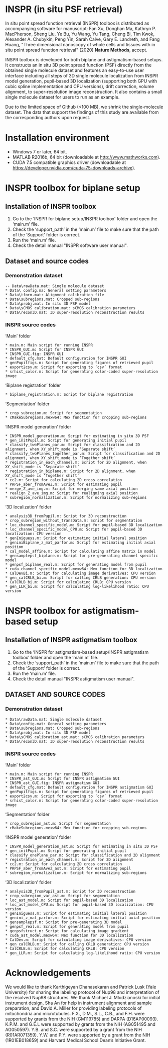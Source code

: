 # INSPR (in situ PSF retrieval)
In situ point spread function retrieval (INSPR) toolbox is distributed as accompanying software for manuscript: Fan Xu, Donghan Ma, Kathryn P. MacPherson, Sheng Liu, Ye Bu, Yu Wang, Yu Tang, Cheng Bi, Tim Kwok, Alexander A. Chubykin, Peng Yin, Sarah Calve, Gary E. Landreth, and Fang Huang, "Three dimensional nanoscopy of whole cells and tissues with in situ point spread function retrieval" (2020) **Nature Methods**, accept.

INSPR toolbox is developed for both biplane and astigmatism-based setups. It constructs an in situ 3D point spread function (PSF) directly from the obtained single molecule dataset and features an easy-to-use user interface including all steps of 3D single molecule localization from INSPR model generation, pupil-based 3D localization (supporting both GPU with cubic spline implementation and CPU versions), drift correction, volume alignment, to super-resolution image reconstruction. It also contains a small single molecule dataset for users to run as an example.

Due to the limited space of Github (<100 MB), we shrink the single-molecule dataset. The data that support the findings of this study are available from the corresponding authors upon request.  


# Installation environment
* Windows 7 or later, 64 bit.
* MATLAB R2016b, 64 bit (downloadable at http://www.mathworks.com).
* CUDA 7.5 compatible graphics driver (downloadable at https://developer.nvidia.com/cuda-75-downloads-archive).

# INSPR toolbox for biplane setup
## Installation of INSPR toolbox
1) Go to the ‘INSPR for biplane setup/INSPR toolbox’ folder and open the ‘main.m’ file.
2) Check the ‘support_path’ in the ‘main.m’ file to make sure that the path of the ‘Support’ folder is correct.
3) Run the ‘main.m’ file.
4) Check the detail manual "INSPR software user manual".

## Dataset and source codes
### Demonstration dataset 
``` Demonstration dataset  
-- Data\rawData.mat: Single molecule dataset
* Data\ config.ma: General setting parameters
* Data\tform.mat: Alignment calibration file
* Data\subregions.mat: Cropped sub-regions
* Data\probj.mat: In situ 3D PSF model
* Data\sCMOS_calibration.mat: sCMOS calibration parameters
* Data\recon3D.mat: 3D super-resolution reconstruction results
```

### INSPR source codes
‘Main’ folder
``` ‘Main’ folder
* main.m: Main script for running INSPR
* INSPR_GUI.m: Script for INSPR GUI
* INSPR_GUI.fig: INSPR GUI
* default_cfg.mat: Default configuration for INSPR GUI
* genPupilfigs.m: Script for generating figures of retrieved pupil
* export2csv.m: Script for exporting to ‘csv’ format
* srhist_color.m: Script for generating color-coded super-resolution image
```

‘Biplane registration’ folder
``` ‘Biplane registration’ folder
* biplane_registration.m: Script for biplane registration
```

‘Segmentation’ folder
``` ‘Segmentation’ folder
* crop_subregion.m: Script for segmentation
* cMakeSubregions.mexw64: Mex function for cropping sub-regions
```

‘INSPR model generation’ folder
```‘INSPR model generation’ folder
* INSPR_model_generation.m: Script for estimating in situ 3D PSF
* gen_initPupil.m: Script for generating initial pupil
* classify_twoPlanes_par.m: Script for classification and 2D alignment, when XY_shift_mode is ‘Separate shift’
* classify_twoPlanes_together_par.m: Script for classification and 2D alignment, when XY_shift_mode is ‘Together shift’
* registration_in_each_channel.m: Script for 2D alignment, when XY_shift_mode is ‘Separate shift’
* registration_in_biplane.m: Script for 2D alignment, when XY_shift_mode is ‘Together shift’
* cc2.m: Script for calculating 2D cross correlation
* PRPSF_aber_fromAveZ.m: Script for estimating pupil
* merge_Z_ave_img.m: Script for merging same axial position
* realign_Z_ave_img.m: Script for realigning axial position
* subregion_normalization.m: Script for normalizing sub-regions
```

‘3D localization’ folder
``` ‘3D localization’ folder
* analysis3D_fromPupil.m: Script for 3D reconstruction
* crop_subregion_without_transData.m: Script for segmentation
* loc_channel_specific_model.m: Script for pupil-based 3D localization
* loc_channel_specific_model_CPU.m: Script for pupil-based 3D localization: CPU version
* genIniguess.m: Script for estimating initial lateral position
* geniniBiplane_z_mat_parfor.m: Script for estimating initial axial position
* cal_model_affine.m: Script for calculating affine matrix in model
* gensamplepsf_biplane.m: Script for pre-generating channel specific model
* genpsf_biplane_real.m: Script for generating model from pupil
* cuda_channel_specific_model.mexw64: Mex function for 3D localization
* CalDevBi.m: Script for calculating image derivatives: CPU version
* gen_calCRLB_bi.m: Script for calling CRLB generation: CPU version
* CalCRLB_bi.m: Script for calculating CRLB: CPU version
* gen_LLR_bi.m: Script for calculating log-likelihood ratio: CPU version
```


# INSPR toolbox for astigmatism-based setup
## Installation of INSPR astigmatism toolbox
1) Go to the ‘INSPR for astigmatism-based setup/INSPR astigmatism toolbox’ folder and open the ‘main.m’ file.
2) Check the ‘support_path’ in the ‘main.m’ file to make sure that the path of the ‘Support’ folder is correct.
3) Run the ‘main.m’ file.
4) Check the detail manual "INSPR astigmatism user manual".

## DATASET AND SOURCE CODES
### Demonstration dataset 
``` Demonstration dataset  
* Data\rawData.mat: Single molecule dataset
* Data\config.mat: General setting parameters
* Data\subregions.mat: Cropped sub-regions
* Data\probj.mat: In situ 3D PSF model
* Data\sCMOS_calibration_ast.mat: sCMOS calibration parameters
* Data\recon3D.mat: 3D super-resolution reconstruction results
```

### INSPR source codes
‘Main’ folder
``` ‘Main’ folder
* main.m: Main script for running INSPR
* INSPR_ast_GUI.m: Script for INSPR astigmatism GUI
* INSPR_ast_GUI.fig: INSPR astigmatism GUI
* default_cfg.mat: Default configuration for INSPR astigmatism GUI
* genPupilfigs.m: Script for generating figures of retrieved pupil
* export2csv.m: Script for exporting to ‘csv’ format
* srhist_color.m: Script for generating color-coded super-resolution image
```

‘Segmentation’ folder
``` ‘Segmentation’ folder
* crop_subregion_ast.m: Script for segmentation
* cMakeSubregions.mexw64: Mex function for cropping sub-regions
```

‘INSPR model generation’ folder
```‘INSPR model generation’ folder
* INSPR_model_generation_ast.m: Script for estimating in situ 3D PSF
* gen_initPupil.m: Script for generating initial pupil
* classify_onePlane_par.m: Script for classification and 2D alignment
* registration_in_each_channel.m: Script for 2D alignment
* cc2.m: Script for calculating 2D cross correlation
* PRPSF_aber_fromAveZ_ast.m: Script for estimating pupil
* subregion_normalization.m: Script for normalizing sub-regions
```

‘3D localization’ folder
```‘3D localization’ folder
* analysis3D_fromPupil_ast.m: Script for 3D reconstruction
* crop_subregion_var_ast.m: Script for segmentation
* loc_ast_model.m: Script for pupil-based 3D localization
* loc_ast_model_CPU.m: Script for pupil-based 3D localization: CPU version
* genIniguess.m: Script for estimating initial lateral position
* genini_z_mat_parfor.m: Script for estimating initial axial position
* gensamplepsf.m: Script for pre-generating 3D model
* genpsf_real.m: Script for generating model from pupil
* genpsfstruct.m: Script for calculating image gradient
* cuda_ast_model.mexw64: Mex function for 3D localization
* CalDev.m: Script for calculating image derivatives: CPU version
* gen_calCRLB.m: Script for calling CRLB generation: CPU version
* CalCRLB.m: Script for calculating CRLB: CPU version
* gen_LLR.m: Script for calculating log-likelihood ratio: CPU version
```

# Acknowledgements
We would like to thank Karthigeyan Dhanasekaran and Patrick Lusk (Yale University) for sharing the labeling protocol of Nup98 and interpretation of the resolved Nup98 structures. We thank Michael J. Mlodzianoski for initial instrument design, Sha An for help in instrument alignment and sample preparation, and David A. Miller for providing labeling protocols of mitochondria and microtubules. F.X., D.M., S.L., C.B., and F.H. were supported by grants from the NIH (GM119785) and DARPA (D16AP00093). K.P.M. and G.E.L were supported by grants from the NIH (AG051495 and AG050597). Y.B. and S.C. were supported by a grant from the NIH (R01AR071359). Y.W. and P.Y. were supported by a grant from the NIH (1R01EB018659) and Harvard Medical School Dean’s Initiative Grant. 

